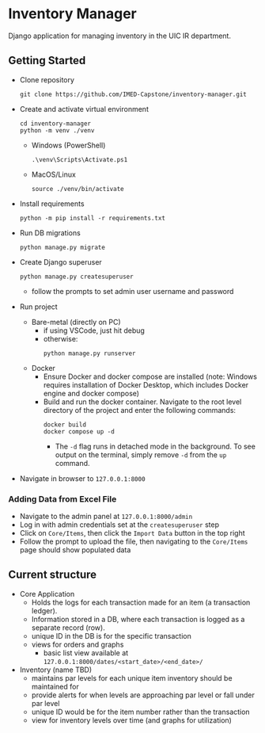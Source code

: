 # Inventory Manager
Django application for managing inventory in the UIC IR department.

## Getting Started
* Clone repository

    ```
    git clone https://github.com/IMED-Capstone/inventory-manager.git
    ```
* Create and activate virtual environment

    ```
    cd inventory-manager
    python -m venv ./venv
    ```

    * Windows (PowerShell)
        ```
        .\venv\Scripts\Activate.ps1
        ```
    * MacOS/Linux
        ```
        source ./venv/bin/activate
        ```
    
* Install requirements
    ```
    python -m pip install -r requirements.txt
    ```

* Run DB migrations
    ```
    python manage.py migrate
    ```

* Create Django superuser
    ```
    python manage.py createsuperuser
    ```
    * follow the prompts to set admin user username and password

* Run project
    * Bare-metal (directly on PC)
        * if using VSCode, just hit debug
        * otherwise:
            ```
            python manage.py runserver
            ```
    * Docker
        * Ensure Docker and docker compose are installed (note: Windows requires installation of Docker Desktop, which includes Docker engine and docker compose)
        * Build and run the docker container. Navigate to the root level directory of the project and enter the following commands:
            ```
            docker build
            docker compose up -d
            ```
            * The `-d` flag runs in detached mode in the background. To see output on the terminal, simply remove `-d` from the `up` command.
    
* Navigate in browser to `127.0.0.1:8000`

### Adding Data from Excel File
* Navigate to the admin panel at ```127.0.0.1:8000/admin```
* Log in with admin credentials set at the ```createsuperuser``` step
* Click on `Core/Items`, then click the `Import Data` button in the top right
* Follow the prompt to upload the file, then navigating to the `Core/Items` page should show populated data


## Current structure
- Core Application
    - Holds the logs for each transaction made for an item (a transaction ledger).
    - Information stored in a DB, where each transaction is logged as a separate record (row).
    - unique ID in the DB is for the specific transaction
    - views for orders and graphs
        - basic list view available at `127.0.0.1:8000/dates/<start_date>/<end_date>/`
- Inventory (name TBD)
    - maintains par levels for each unique item inventory should be maintained for
    - provide alerts for when levels are approaching par level or fall under par level
    - unique ID would be for the item number rather than the transaction
    - view for inventory levels over time (and graphs for utilization)
